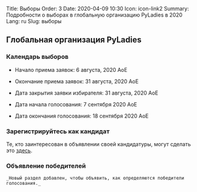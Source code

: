 Title: Выборы
Order: 3
Date: 2020-04-09 10:30
Icon: icon-link2
Summary: Подробности о выборах в глобальную организацию PyLadies в 2020
Lang: ru
Slug: выборы

## Глобальная организация PyLadies

### Календарь выборов


- Начало приема заявок: 6 августа, 2020 AoE
- Окончание приема заявок: 31 августа, 2020 AoE 

- Дата закрытия заявки избирателя: 31 августа, 2020 AoE 
- Дата начала голосования: 7 сентября 2020 AoE 
- Дата окончания голосования: 18 сентября 2020 AoE


###  Зарегистрируйтесь как кандидат
Те, кто заинтересован в объявлении своей кандидатуры, могут сделать это [здесь](http://elections.pyladies.com/pages/apply.html).


### Объявление победителей
	_Новый раздел добавлен, чтобы объявить, как определяются победители голосования._
